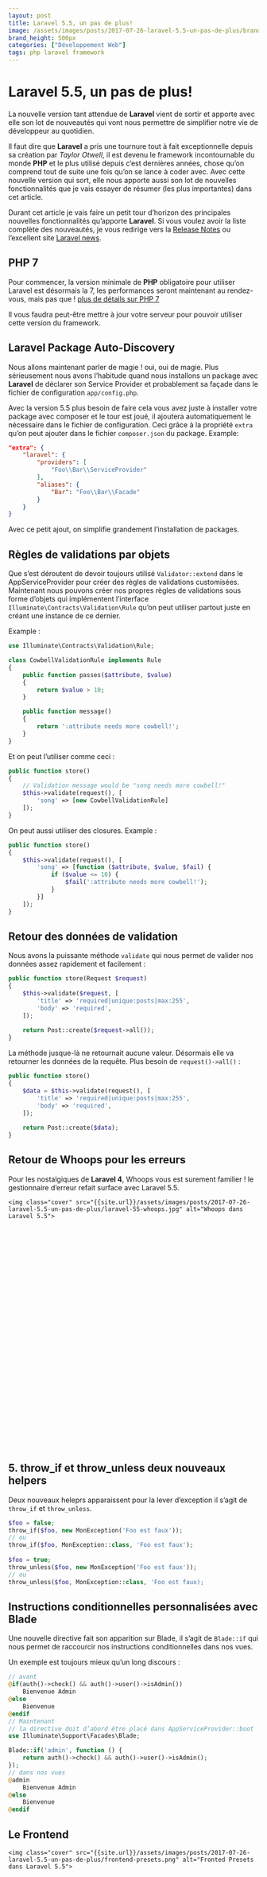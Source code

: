```yaml
---
layout: post
title: Laravel 5.5, un pas de plus!
image: /assets/images/posts/2017-07-26-laravel-5.5-un-pas-de-plus/brand.png
brand_height: 500px
categories: ["Développement Web"]
tags: php laravel framework
---
```

# Laravel 5.5, un pas de plus!

La nouvelle version tant attendue de **Laravel** vient de sortir et apporte avec elle son lot de nouveautés qui vont nous permettre de simplifier notre vie de développeur au quotidien.

Il faut dire que **Laravel** a pris une tournure tout à fait exceptionnelle depuis sa création par *Taylor Otwell*, il est devenu le framework incontournable du monde **PHP** et le plus utilisé depuis c’est dernières années, chose qu’on comprend tout de suite une fois qu’on se lance à coder avec.
Avec cette nouvelle version qui sort, elle nous apporte aussi son lot de nouvelles fonctionnalités que je vais essayer de résumer (les plus importantes) dans cet article.

Durant cet article je vais faire un petit tour d’horizon des principales nouvelles fonctionnalités qu’apporte **Laravel**. Si vous voulez avoir la liste complète des nouveautés, je vous redirige vers la [Release Notes](https://laravel.com/docs/5.5/releases) ou l’excellent site [Laravel news](https://laravel-news.com/category/laravel-5.5).

## PHP 7

Pour commencer, la version minimale de **PHP** obligatoire pour utiliser Laravel est désormais la 7, les performances seront maintenant au rendez-vous, mais pas que ! [plus de détails sur PHP 7](http://php.net/ChangeLog-7.php)

Il vous faudra peut-être mettre à jour votre serveur pour pouvoir utiliser cette version du framework.

## Laravel Package Auto-Discovery
Nous allons maintenant parler de magie ! oui, oui de magie. Plus sérieusement nous avons l’habitude quand nous installons un package avec **Laravel** de déclarer son Service Provider et probablement sa façade dans le fichier de configuration `app/config.php`.

Avec la version 5.5 plus besoin de faire cela vous avez juste à installer votre package avec composer et le tour est joué, il ajoutera automatiquement le nécessaire dans le fichier de configuration.
Ceci grâce à la propriété `extra` qu’on peut ajouter dans le fichier `composer.json` du package. 
Example:
``` json
"extra": {
    "laravel": {
        "providers": [
            "Foo\\Bar\\ServiceProvider"
        ],
        "aliases": {
            "Bar": "Foo\\Bar\\Facade"
        }
    }
}

```
Avec ce petit ajout, on simplifie grandement l’installation de packages.

## Règles de validations par objets
Que s’est déroutent de devoir toujours utilisé `Validator::extend` dans le AppServiceProvider pour créer des règles de validations customisées. Maintenant nous pouvons créer nos propres règles de validations sous forme d’objets qui implémentent l’interface `Illuminate\Contracts\Validation\Rule` qu’on peut utiliser partout juste en créant une instance de ce dernier.

Example :
```php
use Illuminate\Contracts\Validation\Rule;

class CowbellValidationRule implements Rule
{
    public function passes($attribute, $value)
    {
        return $value > 10;
    }

    public function message()
    {
        return ':attribute needs more cowbell!';
    }
}
```
Et on peut l’utiliser comme ceci :
```php
public function store()
{
    // Validation message would be "song needs more cowbell!"
    $this->validate(request(), [
        'song' => [new CowbellValidationRule]
    ]);
}
```

On peut aussi utiliser des closures. Example :

```php
public function store()
{
    $this->validate(request(), [
        'song' => [function ($attribute, $value, $fail) {
            if ($value <= 10) {
                $fail(':attribute needs more cowbell!');
            }
        }]
    ]);
}
```

## Retour des données de validation
Nous avons la puissante méthode `validate` qui nous permet de valider nos données assez rapidement et facilement : 
```php
public function store(Request $request)
{
    $this->validate($request, [
        'title' => 'required|unique:posts|max:255',
        'body' => 'required',
    ]);
 
    return Post::create($request->all());
}
```

La méthode jusque-là ne retournait aucune valeur. Désormais elle va retourner les données de la requête. Plus besoin de `request()->all()` :
``` php
public function store()
{
    $data = $this->validate(request(), [
        'title' => 'required|unique:posts|max:255',
        'body' => 'required',
    ]);
 
    return Post::create($data);
}
```
## Retour de Whoops pour les erreurs
Pour les nostalgiques de **Laravel 4**, Whoops vous est surement familier ! le gestionnaire d’erreur refait surface avec Laravel 5.5.

<div class="embed-responsive" style="height: 500px">

    <img class="cover" src="{{site.url}}/assets/images/posts/2017-07-26-laravel-5.5-un-pas-de-plus/laravel-55-whoops.jpg" alt="Whoops dans Laravel 5.5">

</div>

## 5.	throw_if et throw_unless deux nouveaux helpers
Deux nouveaux heleprs apparaissent pour la lever d’exception il s’agit de `throw_if` et `throw_unless`.
```php
$foo = false;
throw_if($foo, new MonException('Foo est faux'));
// ou
throw_if($foo, MonException::class, 'Foo est faux');
 
$foo = true;
throw_unless($foo, new MonException('Foo est faux'));
// ou
throw_unless($foo, MonException::class, 'Foo est faux);
```
## Instructions conditionnelles personnalisées avec Blade
Une nouvelle directive fait son apparition sur Blade, il s’agit de `Blade::if` qui nous permet de raccourcir nos instructions conditionnelles dans nos vues.

Un exemple est toujours mieux qu’un long discours : 
```php
// avant
@if(auth()->check() && auth()->user()->isAdmin())
	Bienvenue Admin
@else
	Bienvenue
@endif
// Maintenant
// la directive doit d’abord être placé dans AppServiceProvider::boot
use Illuminate\Support\Facades\Blade;

Blade::if('admin', function () {
    return auth()->check() && auth()->user()->isAdmin();
});
// dans nos vues
@admin
	Bienvenue Admin
@else
	Bienvenue
@endif
```
## Le Frontend
<div class="embed-responsive" style="height: 500px">

    <img class="cover" src="{{site.url}}/assets/images/posts/2017-07-26-laravel-5.5-un-pas-de-plus/frontend-presets.png" alt="Fronted Presets dans Laravel 5.5">

</div>

Nous avons l’habitude d’avoir Vue.js et Bootstrap installer par défaut dans Laravel, et pour les changer et/ou les supprimer fallait faire sa à la main.

Maintenant Laravel inclus la nouvelle commande `preset` dans sa console Artisan qui nous permet de changer rapidement de framework Fronted.

ainsi pour utiliser React à la place de Vue :
```bash 
>> php artisan preset react
```

Si vous voulez supprimer tout et ne pas utiliser de framework Fronted : 
```bash
>> php artisan preset none
```

## Nouvelle commande `migrate:fresh` pour les migrations

<div class="embed-responsive" style="height: 500px">

    <img class="cover" src="{{site.url}}/assets/images/posts/2017-07-26-laravel-5.5-un-pas-de-plus/migrate-fresh.jpg" alt="migrate:fresh methode dans Laravel 5.5">

</div>

On est souvent amené à utilise la commande `migrate:refresh` qui permet d’exécuter respectivement les méthodes `down` et ensuite `up` des fichiers de migrations, dans la plupart des cas sa nous permet de revenir à zéro pour repartir sur une base de données vide.

Avec la commande `migrate:fresh` plus besoin de méthode `down`, les tables sont purement et simplement supprimées et les migrations relancées.

``` bash
>> php artisan migrate:fresh

Dropped all tables successfully.
Migration table created successfully.
Migrating: 2014_10_12_000000_create_users_table
Migrated:  2014_10_12_000000_create_users_table
Migrating: 2014_10_12_100000_create_password_resets_table
Migrated:  2014_10_12_100000_create_password_resets_table
```

## Du renouveau pour la `vendor:publish`
Voilà une commande qui agace, parce qu’elle publie tout ce qu’elle trouve même si on en a pas forcément besoin !

Maintenant quand vous utiliserez cette commande sans préciser de provider vous aurez la liste de tous les providers et vous pourrez choisir celui que vous voulez !

<div class="embed-responsive" style="height: 500px">

    <img class="cover" src="{{site.url}}/assets/images/posts/2017-07-26-laravel-5.5-un-pas-de-plus/vendor-publish.gif" alt="Vendor:publish dans Laravel 5.5">

</div>

# Conclusion
Voilà la version 5.5 de Laravel nous apporte encore des nouveautés pour nous simplifier d’avantages le développement et se concentrer sur l’essentiel !

Je rappelle que je n’ai pas traité toutes les nouveautés proposées, pour pouvoir accéder à l’ensemble voici quelque site [Release Notes](https://laravel.com/docs/5.5/releases) ou l’excellent site [Laravel news](https://laravel-news.com/category/laravel-5.5).

